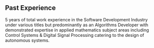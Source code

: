 
## Past Experience
5 years of total work experience in the Software Development Industry under various titles but predominantly as an Algorithms Developer with demonstrated expertise in applied mathematics subject areas including Control Systems & Digital Signal Processing catering to the design of autonomous systems.

